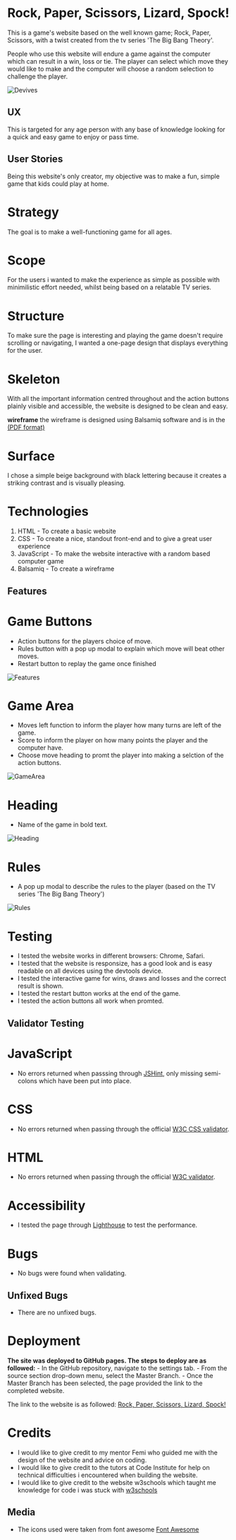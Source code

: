 # Rock, Paper, Scissors, Lizard, Spock!

This is a game's website based on the well known game; Rock, Paper, Scissors, with a twist created from the tv series 'The Big Bang Theory'. 

People who use this website will endure a game against the computer which can result in a win, loss or tie. The player can select which move they would like to make and the computer will choose a random selection to challenge the player.

![Devives](assets/images/Screenshot%202024-06-04%20at%2011.22.08%20(2).jpg)

## UX

This is targeted for any age person with any base of knowledge looking for a quick and easy game to enjoy or pass time.

## User Stories

Being this website's only creator, my objective was to make a fun, simple game that kids could play at home. 

# Strategy

The goal is to make a well-functioning game for all ages.

# Scope

For the users i wanted to make the experience as simple as possible with minimilistic effort needed, whilst being based on a relatable TV series.

# Structure

To make sure the page is interesting and playing the game doesn't require scrolling or navigating, I wanted a one-page design that displays everything for the user.

# Skeleton

With all the important information centred throughout and the action buttons plainly visible and accessible, the website is designed to be clean and easy.

**wireframe**
the wireframe is designed using Balsamiq software and is in the [(PDF format)](assets/Rock,%20Paper,%20Scissors%20wireframe.pdf)

# Surface 

I chose a simple beige background with black lettering because it creates a striking contrast and is visually pleasing.

# Technologies

1. HTML - To create a basic website
2. CSS - To create a nice, standout front-end and to give a great user experience
3. JavaScript - To make the website interactive with a random based computer game
4. Balsamiq - To create a wireframe

## Features

# Game Buttons
 - Action buttons for the players choice of move.
 - Rules button with a pop up modal to explain which move will beat other moves.
 - Restart button to replay the game once finished

![Features](assets/images/featuress.jpg)

# Game Area
 - Moves left function to inform the player how many turns are left of the game.
 - Score to inform the player on how many points the player and the computer have.
 - Choose move heading to promt the player into making a selction of the action buttons.

![GameArea](assets/images/game%20area.jpg)

# Heading
 - Name of the game in bold text.

![Heading](assets/images/heading.jpg)

# Rules
 - A pop up modal to describe the rules to the player (based on the TV series 'The Big Bang Theory')

![Rules](assets/images/rules.jpg)

# Testing 

- I tested the website works in different browsers: Chrome, Safari.
- I tested that the website is responsize, has a good look and is easy readable on all devices using the devtools device.
- I tested the interactive game for wins, draws and losses and the correct result is shown.
- I tested the restart button works at the end of the game.
- I tested the action buttons all work when promted.

## Validator Testing 

# JavaScript
 - No errors returned when passsing through [JSHint](assets/readme-assets/JSHint.png), only missing semi-colons which have been put into place.

 # CSS
  - No errors returned when passing through the official [W3C CSS validator](assets/readme-assets/CSS.png).

# HTML
 - No errors returned when passing through the official [W3C validator](assets/readme-assets/HTML.png).

# Accessibility
- I tested the page through [Lighthouse](assets/readme-assets/Lighthouse2.png) to test the performance. 

# Bugs 

- No bugs were found when validating.

## Unfixed Bugs 

- There are no unfixed bugs.

# Deployment

  **The site was deployed to GitHub pages. The steps to deploy are as followed:**
    - In the GitHub repository, navigate to the settings tab.
    - From the source section drop-down menu, select the Master Branch.
    - Once the Master Branch has been selected, the page provided the link to the completed website.
  
  The link to the website is as followed: [Rock, Paper, Scissors, Lizard, Spock!](https://tobycoleman3.github.io/rock-paper-scissors/)

  # Credits

  - I would like to give credit to my mentor Femi who guided me with the design of the website and advice on coding.
  - I would like to give credit to the tutors at Code Institute for help on technical difficulties i encountered when building the website.
  - I would like to give credit to the website w3schools which taught me knowledge for code i was stuck with [w3schools](https://www.w3schools.com/)

  ## Media

  - The icons used were taken from font awesome [Font Awesome](https://fontawesome.com/)